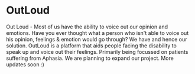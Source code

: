 # OutLoud
Out Loud - Most of us have the ability to voice out our opinion and emotions. 
Have you ever thought what a person who isn't able to voice out his opinion, feelings & emotion would go through? We have and hence our solution.
OutLoud is a platform that aids people facing the disability to speak up and voice out their feelings. Primarily being focussed on patients
suffering from Aphasia. We are planning to expand our project. More updates soon :)
